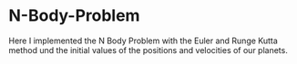 # N-Body-Problem
Here I implemented the N Body Problem with the Euler and Runge Kutta method und the initial values of the positions and velocities of our planets.
